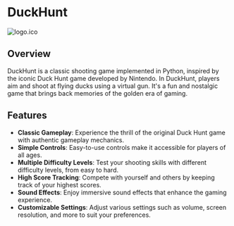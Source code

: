 # DuckHunt

![logo.ico](https://raw.githubusercontent.com/Pastequitos/DuckHunt/master/media/logo.ico)

## Overview

DuckHunt is a classic shooting game implemented in Python, inspired by the iconic Duck Hunt game developed by Nintendo. In DuckHunt, players aim and shoot at flying ducks using a virtual gun. It's a fun and nostalgic game that brings back memories of the golden era of gaming.

## Features

- **Classic Gameplay**: Experience the thrill of the original Duck Hunt game with authentic gameplay mechanics.
- **Simple Controls**: Easy-to-use controls make it accessible for players of all ages.
- **Multiple Difficulty Levels**: Test your shooting skills with different difficulty levels, from easy to hard.
- **High Score Tracking**: Compete with yourself and others by keeping track of your highest scores.
- **Sound Effects**: Enjoy immersive sound effects that enhance the gaming experience.
- **Customizable Settings**: Adjust various settings such as volume, screen resolution, and more to suit your preferences.
